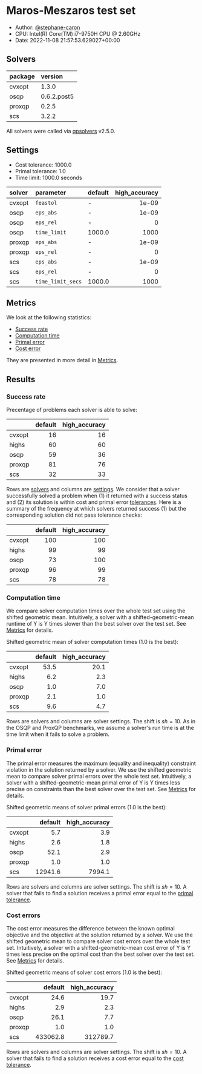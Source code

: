 # Maros-Meszaros test set

- Author: [@stephane-caron](https://github.com/stephane-caron/)
- CPU: Intel(R) Core(TM) i7-9750H CPU @ 2.60GHz
- Date: 2022-11-08 21:57:53.629027+00:00

## Solvers

| package   | version     |
|:----------|:------------|
| cvxopt    | 1.3.0       |
| osqp      | 0.6.2.post5 |
| proxqp    | 0.2.5       |
| scs       | 3.2.2       |

All solvers were called via
[qpsolvers](https://github.com/stephane-caron/qpsolvers) v2.5.0.

## Settings

- Cost tolerance: 1000.0
- Primal tolerance: 1.0
- Time limit: 1000.0 seconds

| solver   | parameter           | default   |   high_accuracy |
|:---------|:--------------------|:----------|----------------:|
| cvxopt   | ``feastol``         | -         |           1e-09 |
| osqp     | ``eps_abs``         | -         |           1e-09 |
| osqp     | ``eps_rel``         | -         |           0     |
| osqp     | ``time_limit``      | 1000.0    |        1000     |
| proxqp   | ``eps_abs``         | -         |           1e-09 |
| proxqp   | ``eps_rel``         | -         |           0     |
| scs      | ``eps_abs``         | -         |           1e-09 |
| scs      | ``eps_rel``         | -         |           0     |
| scs      | ``time_limit_secs`` | 1000.0    |        1000     |

## Metrics

We look at the following statistics:

- [Success rate](#success-rate)
- [Computation time](#computation-time)
- [Primal error](#primal-error)
- [Cost error](#cost-error)

They are presented in more detail in [Metrics](README.md#metrics).

## Results

### Success rate

Precentage of problems each solver is able to solve:

|        |   default |   high_accuracy |
|:-------|----------:|----------------:|
| cvxopt |        16 |              16 |
| highs  |        60 |              60 |
| osqp   |        59 |              36 |
| proxqp |        81 |              76 |
| scs    |        32 |              33 |

Rows are [solvers](#solvers) and columns are [settings](#settings). We consider
that a solver successfully solved a problem when (1) it returned with a success
status and (2) its solution is within cost and primal error
[tolerances](#settings). Here is a summary of the frequency at which solvers
returned success (1) but the corresponding solution did not pass tolerance
checks:

|        |   default |   high_accuracy |
|:-------|----------:|----------------:|
| cvxopt |       100 |             100 |
| highs  |        99 |              99 |
| osqp   |        73 |             100 |
| proxqp |        96 |              99 |
| scs    |        78 |              78 |

### Computation time

We compare solver computation times over the whole test set using the shifted
geometric mean. Intuitively, a solver with a shifted-geometric-mean runtime of
Y is Y times slower than the best solver over the test set. See
[Metrics](README.md#metrics) for details.

Shifted geometric mean of solver computation times (1.0 is the best):

|        |   default |   high_accuracy |
|:-------|----------:|----------------:|
| cvxopt |      53.5 |            20.1 |
| highs  |       6.2 |             2.3 |
| osqp   |       1.0 |             7.0 |
| proxqp |       2.1 |             1.0 |
| scs    |       9.6 |             4.7 |

Rows are solvers and columns are solver settings. The shift is $sh = 10$. As in
the OSQP and ProxQP benchmarks, we assume a solver's run time is at the time
limit when it fails to solve a problem.

### Primal error

The primal error measures the maximum (equality and inequality) constraint
violation in the solution returned by a solver. We use the shifted geometric
mean to compare solver primal errors over the whole test set. Intuitively, a
solver with a shifted-geometric-mean primal error of Y is Y times less precise
on constraints than the best solver over the test set. See
[Metrics](README.md#metrics) for details.

Shifted geometric means of solver primal errors (1.0 is the best):

|        |   default |   high_accuracy |
|:-------|----------:|----------------:|
| cvxopt |       5.7 |             3.9 |
| highs  |       2.6 |             1.8 |
| osqp   |      52.1 |             2.9 |
| proxqp |       1.0 |             1.0 |
| scs    |   12941.6 |          7994.1 |

Rows are solvers and columns are solver settings. The shift is $sh = 10$. A
solver that fails to find a solution receives a primal error equal to the
[primal tolerance](#settings).

### Cost errors

The cost error measures the difference between the known optimal objective and
the objective at the solution returned by a solver. We use the shifted
geometric mean to compare solver cost errors over the whole test set.
Intuitively, a solver with a shifted-geometric-mean cost error of Y is Y times
less precise on the optimal cost than the best solver over the test set. See
[Metrics](README.md#metrics) for details.

Shifted geometric means of solver cost errors (1.0 is the best):

|        |   default |   high_accuracy |
|:-------|----------:|----------------:|
| cvxopt |      24.6 |            19.7 |
| highs  |       2.9 |             2.3 |
| osqp   |      26.1 |             7.7 |
| proxqp |       1.0 |             1.0 |
| scs    |  433062.8 |        312789.7 |

Rows are solvers and columns are solver settings. The shift is $sh = 10$. A
solver that fails to find a solution receives a cost error equal to the [cost
tolerance](#settings).
